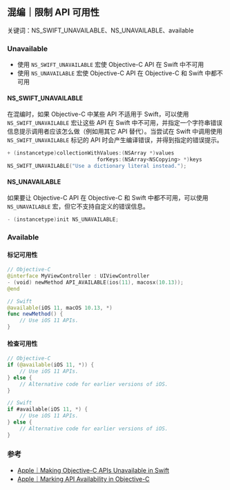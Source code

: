 ## 混编｜限制 API 可用性

关键词：NS_SWIFT_UNAVAILABLE、NS_UNAVAILABLE、available

### Unavailable

* 使用 `NS_SWIFT_UNAVAILABLE` 宏使 Objective-C API 在 Swift 中不可用
* 使用 `NS_UNAVAILABLE` 宏使 Objective-C API 在 Objective-C 和 Swift 中都不可用

#### NS_SWIFT_UNAVAILABLE

在混编时，如果 Objective-C 中某些 API 不适用于 Swift，可以使用 `NS_SWIFT_UNAVAILABLE` 宏让这些 API 在 Swift 中不可用，并指定一个字符串错误信息提示调用者应该怎么做（例如用其它 API 替代）。当尝试在 Swift 中调用使用 `NS_SWIFT_UNAVAILABLE` 标记的 API 时会产生编译错误，并得到指定的错误提示。

```objectivec
+ (instancetype)collectionWithValues:(NSArray *)values
                             forKeys:(NSArray<NSCopying> *)keys
NS_SWIFT_UNAVAILABLE("Use a dictionary literal instead.");
```

#### NS_UNAVAILABLE

如果要让 Objective-C API 在  Objective-C 和 Swift 中都不可用，可以使用 `NS_UNAVAILABLE` 宏，但它不支持自定义的错误信息。

```objectivec
- (instancetype)init NS_UNAVAILABLE;
```

### Available

#### 标记可用性

```swift
// Objective-C
@interface MyViewController : UIViewController
- (void) newMethod API_AVAILABLE(ios(11), macosx(10.13));
@end

// Swift
@available(iOS 11, macOS 10.13, *)
func newMethod() {
    // Use iOS 11 APIs.
}
```

#### 检查可用性

```swift
// Objective-C
if (@available(iOS 11, *)) {
    // Use iOS 11 APIs.
} else {
    // Alternative code for earlier versions of iOS.
}

// Swift
if #available(iOS 11, *) {
    // Use iOS 11 APIs.
} else {
    // Alternative code for earlier versions of iOS.
}
```

### 参考

* [Apple｜Making Objective-C APIs Unavailable in Swift](https://developer.apple.com/documentation/swift/objective-c_and_c_code_customization/making_objective-c_apis_unavailable_in_swift)
* [Apple｜Marking API Availability in Objective-C](https://developer.apple.com/documentation/swift/objective-c_and_c_code_customization/marking_api_availability_in_objective-c)

